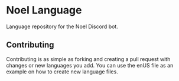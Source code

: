 # Noel Language
Language repository for the Noel Discord bot.

## Contributing
Contributing is as simple as forking and creating a pull request with changes or new languages you add. You can use the enUS file as an example on how to create new language files.
